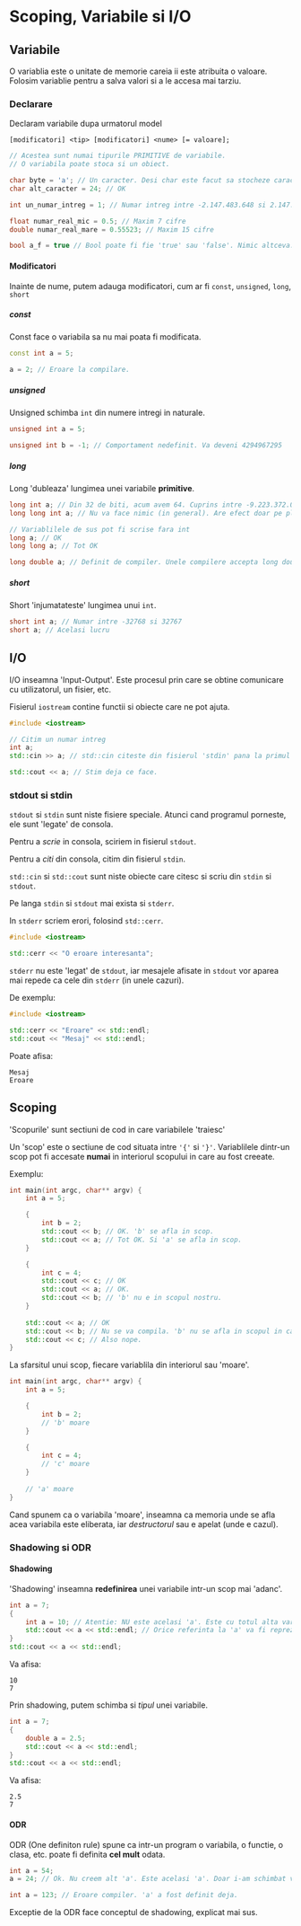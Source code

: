 # Scoping, Variabile si I/O

## Variabile

O variablia este o unitate de memorie careia ii este atribuita o valoare. Folosim variablie pentru a salva valori si a le accesa mai tarziu.

### Declarare

Declaram variabile dupa urmatorul model

`[modificatori] <tip> [modificatori] <nume> [= valoare];`

```c++
// Acestea sunt numai tipurile PRIMITIVE de variabile.
// O variabila poate stoca si un obiect.

char byte = 'a'; // Un caracter. Desi char este facut sa stocheze caractere, poate stoca orice numar intre -128 si 127. Also, char e folosit des pentru a accesa direct memorie, fiind cea mai mica unitate accesibila (8 biti, adica 1 byte).
char alt_caracter = 24; // OK

int un_numar_intreg = 1; // Numar intreg intre -2.147.483.648 si 2.147.483.647

float numar_real_mic = 0.5; // Maxim 7 cifre
double numar_real_mare = 0.55523; // Maxim 15 cifre

bool a_f = true // Bool poate fi fie 'true' sau 'false'. Nimic altceva.

```

#### Modificatori

Inainte de nume, putem adauga modificatori, cum ar fi `const`, `unsigned`, `long`, `short`

##### const

Const face o variabila sa nu mai poata fi modificata.

```c++
const int a = 5;

a = 2; // Eroare la compilare.

```

##### unsigned

Unsigned schimba `int` din numere intregi in naturale.

```c++
unsigned int a = 5;

unsigned int b = -1; // Comportament nedefinit. Va deveni 4294967295
```

##### long

Long 'dubleaza' lungimea unei variabile **primitive**.

```c++
long int a; // Din 32 de biti, acum avem 64. Cuprins intre -9.223.372.036.854.775.808 si 9.223.372.036.854.775.807
long long int a; // Nu va face nimic (in general). Are efect doar pe platformele unde int are 16 biti.

// Variablilele de sus pot fi scrise fara int
long a; // OK
long long a; // Tot OK

long double a; // Definit de compiler. Unele compilere accepta long double, altele il trateaza ca pe orice alt double.
```

##### short

Short 'injumatateste' lungimea unui `int`.

```c++
short int a; // Numar intre -32768 si 32767
short a; // Acelasi lucru
```

## I/O

I/O inseamna 'Input-Output'. Este procesul prin care se obtine comunicare cu utilizatorul, un fisier, etc.

Fisierul `iostream` contine functii si obiecte care ne pot ajuta.

```c++
#include <iostream>

// Citim un numar intreg
int a;
std::cin >> a; // std::cin citeste din fisierul 'stdin' pana la primul 'space'.

std::cout << a; // Stim deja ce face.
```

### stdout si stdin

`stdout` si `stdin` sunt niste fisiere speciale. Atunci cand programul porneste, ele sunt 'legate' de consola.

Pentru a *scrie* in consola, sciriem in fisierul `stdout`.

Pentru a *citi* din consola, citim din fisierul `stdin`.

`std::cin` si `std::cout` sunt niste obiecte care citesc si scriu din `stdin` si `stdout`.

Pe langa `stdin` si `stdout` mai exista si `stderr`.

In `stderr` scriem erori, folosind `std::cerr`.

```c++
#include <iostream>

std::cerr << "O eroare interesanta";

```

`stderr` nu este 'legat' de `stdout`, iar mesajele afisate in `stdout` vor aparea mai repede ca cele din `stderr` (in unele cazuri).

De exemplu:

```c++
#include <iostream>

std::cerr << "Eroare" << std::endl;
std::cout << "Mesaj" << std::endl;
```

Poate afisa:

```console
Mesaj
Eroare
```

## Scoping

'Scopurile' sunt sectiuni de cod in care variabilele 'traiesc'

Un 'scop' este o sectiune de cod situata intre `'{'` si `'}'`. Variablilele dintr-un scop pot fi accesate **numai** in interiorul scopului in care au fost creeate.

Exemplu:

```c++
int main(int argc, char** argv) {
    int a = 5;

    {
        int b = 2;
        std::cout << b; // OK. 'b' se afla in scop.
        std::cout << a; // Tot OK. Si 'a' se afla in scop.
    }

    {
        int c = 4;
        std::cout << c; // OK
        std::cout << a; // OK.
        std::cout << b; // 'b' nu e in scopul nostru.
    }
    
    std::cout << a; // OK
    std::cout << b; // Nu se va compila. 'b' nu se afla in scopul in care se regaseste aceasta linie de cod.
    std::cout << c; // Also nope.
}
```

La sfarsitul unui scop, fiecare variablila din interiorul sau 'moare'.

```c++
int main(int argc, char** argv) {
    int a = 5;

    {
        int b = 2;
        // 'b' moare
    }

    {
        int c = 4;
        // 'c' moare
    }
    
    // 'a' moare
}
```

Cand spunem ca o variabila 'moare', inseamna ca memoria unde se afla acea variabila este eliberata, iar *destructorul* sau e apelat (unde e cazul).

### Shadowing si ODR

#### Shadowing

'Shadowing' inseamna  **redefinirea** unei variabile intr-un scop mai 'adanc'.

```c++
int a = 7;
{
    int a = 10; // Atentie: NU este acelasi 'a'. Este cu totul alta variabila. 'a'-ul din scopul superior si 'a'-ul acesta au doar acelasi nume.
    std::cout << a << std::endl; // Orice referinta la 'a' va fi reprezentata de variabila 'a' din cel mai apropiat scop.
}
std::cout << a << std::endl;
```

Va afisa:

```console
10
7
```

Prin shadowing, putem schimba si *tipul* unei variabile.

```c++
int a = 7;
{
    double a = 2.5;
    std::cout << a << std::endl;
}
std::cout << a << std::endl;
```

Va afisa:

```console
2.5
7
```

#### ODR

ODR (One definiton rule) spune ca intr-un program o variabila, o functie, o clasa, etc. poate fi definita **cel mult** odata.

```c++
int a = 54;
a = 24; // Ok. Nu creem alt 'a'. Este acelasi 'a'. Doar i-am schimbat valoarea.

int a = 123; // Eroare compiler. 'a' a fost definit deja.
```

Exceptie de la ODR face conceptul de shadowing, explicat mai sus.
